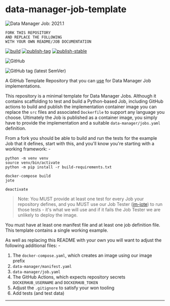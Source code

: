 # data-manager-job-template

![Data Manager Job: 2021.1](https://img.shields.io/badge/data%20manager%20job-2021.1-000000?labelColor=dc332e)

```
FORK THIS REPOSITORY
AND REPLACE THE FOLLOWING
WITH YOUR OWN README/JOB DOCUMENTATION
```


[![build](https://github.com/InformaticsMatters/data-manager-job-template/actions/workflows/build.yaml/badge.svg)](https://github.com/InformaticsMatters/data-manager-job-template/actions/workflows/build.yaml)
[![publish-tag](https://github.com/InformaticsMatters/data-manager-job-template/actions/workflows/publish-tag.yaml/badge.svg)](https://github.com/InformaticsMatters/data-manager-job-template/actions/workflows/publish-tag.yaml)
[![publish-stable](https://github.com/InformaticsMatters/data-manager-job-template/actions/workflows/publish-stable.yaml/badge.svg)](https://github.com/InformaticsMatters/data-manager-job-template/actions/workflows/publish-stable.yaml)

![GitHub](https://img.shields.io/github/license/informaticsmatters/data-manager-job-template)

![GitHub tag (latest SemVer)](https://img.shields.io/github/v/tag/informaticsmatters/data-manager-job-template)

A GitHub Template Repository that you can [use] for Data Manager Job
implementations.

This repository is a minimal template for Data Manager Jobs. Although it contains
scaffolding to test and build a Python-based Job, including GitHub actions to
build and publish the implementation container image you can replace the
`src` files and associated `Dockerfile` to support any language you choose.
Ultimately the Job is published as a container image, you simply have to
provide the implementation and a suitable `data-manager/jobs.yaml`
definition.

From a fork you should be able to build and run the tests for the example
Job that it defines, start with this, and you'll know you're starting with
a working framework: -

    python -m venv venv
    source venv/bin/activate
    python -m pip install -r build-requirements.txt

    docker-compose build
    jote

    deactivate   

> Note: You MUST provide at least one test for every Job your repository
defines, and you MUST use our Job Tester ([im-jote]) to run those tests -
it's what we will use and if it fails the Job Tester we are unlikely
to deploy the image.

You must have at least one manifest file and at least one job definition file.
This template contains a single working example.

As well as replacing this README with your own you will want to
adjust the following additional files: -

1. The `docker-compose.yaml`, which creates an image using our image prefix
2. `data-manager/manifest.yaml`
3. `data-manager/job.yaml`
4. The GitHub Actions, which expects repository secrets `DOCKERHUB_USERNAME`
   and `DOCKERHUB_TOKEN`
5. Adjust the `.gitignore` to satisfy your won tooling
6. Add tests (and test data)

---

[im-jote]: https://pypi.org/project/im-jote
[use]: https://docs.github.com/en/repositories/creating-and-managing-repositories/creating-a-repository-from-a-template
